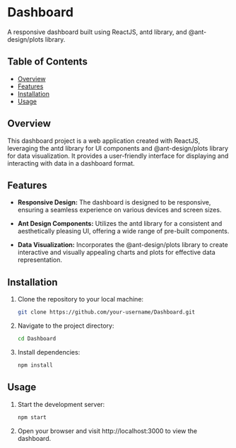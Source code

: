 # Dashboard

A responsive dashboard built using ReactJS, antd library, and @ant-design/plots library.

## Table of Contents

- [Overview](#overview)
- [Features](#features)
- [Installation](#installation)
- [Usage](#usage)

## Overview

This dashboard project is a web application created with ReactJS, leveraging the antd library for UI components and @ant-design/plots library for data visualization. It provides a user-friendly interface for displaying and interacting with data in a dashboard format.

## Features

- **Responsive Design:** The dashboard is designed to be responsive, ensuring a seamless experience on various devices and screen sizes.

- **Ant Design Components:** Utilizes the antd library for a consistent and aesthetically pleasing UI, offering a wide range of pre-built components.

- **Data Visualization:** Incorporates the @ant-design/plots library to create interactive and visually appealing charts and plots for effective data representation.

## Installation

1. Clone the repository to your local machine:

   ```bash
   git clone https://github.com/your-username/Dashboard.git

2. Navigate to the project directory:

    ```bash
    cd Dashboard


3. Install dependencies:

    ```bash
    npm install

## Usage

1. Start the development server:

    ```bash
    npm start

2. Open your browser and visit http://localhost:3000 to view the dashboard.

